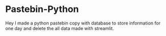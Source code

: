 # Pastebin-Python
Hey I made a python pastebin copy with database to store information for one day and delete the all data made with streamlit.
